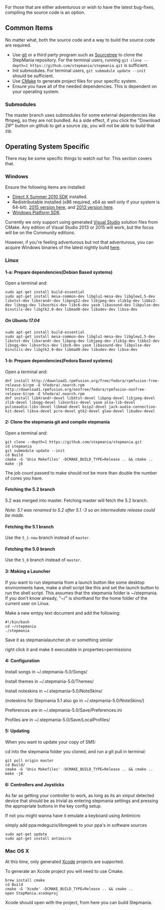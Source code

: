 For those that are either adventurous or wish to have the latest bug-fixes, compiling the source code is an option.

## Common Items ##

No matter what, both the source code and a way to build the source code are required.

* Use [git](https://git-scm.com/) or a third party program such as [Sourcetree](http://www.sourcetreeapp.com) to clone the StepMania repository. For the terminal users, running `git clone --depth=1 https://github.com/stepmania/stepmania.git` is sufficient.
* Init submodules.  For terminal users, `git submodule update --init` should be sufficient.
* Use [CMake](http://www.cmake.org/) to generate project files for your specific system.
* Ensure you have all of the needed dependencies. This is dependent on your operating system.

### Submodules ###
The master branch uses submodules for some external dependencies like ffmpeg,
so they are not bundled. As a side effect, if you click the "Download ZIP"
button on github to get a source zip, you will not be able to build that zip.

## Operating System Specific #

There may be some specific things to watch out for. This section covers that.

### Windows ###

Ensure the following items are installed:

* [Direct X Summer 2010 SDK](https://www.microsoft.com/en-us/download/details.aspx?id=6812) installed.
* Redistributable installed (x86 required, x64 as well only if your system is 64-bit). [2015 version here](https://www.microsoft.com/en-us/download/details.aspx?id=48145), and [2013 version here](https://www.microsoft.com/en-us/download/details.aspx?id=40784).
* [Windows Platform SDK](https://developer.microsoft.com/en-us/windows/downloads/windows-10-sdk).

Currently we only support using generated [Visual Studio](https://www.visualstudio.com/en-us/products/visual-studio-community-vs.aspx) solution files from CMake. Any edition of Visual Studio 2013 or 2015 will work, but the focus will be on the Community editions.

However, if you're feeling adventurous but not that adventurous, you can acquire Windows binaries of the latest nightly build [here](http://smnightly.katzepower.com/).

### Linux ###

#### 1-a: Prepare dependencies(Debian Based systems) ####

Open a terminal and:
```
sudo apt-get install build-essential
sudo apt-get install mesa-common-dev libglu1-mesa-dev libglew1.5-dev libxtst-dev libxrandr-dev libpng12-dev libjpeg-dev zlib1g-dev libbz2-dev libogg-dev libvorbis-dev libc6-dev yasm libasound-dev libpulse-dev binutils-dev libgtk2.0-dev libmad0-dev libudev-dev libva-dev
```
##### On Ubuntu 17.04 ####
```
sudo apt-get install build-essential
sudo apt-get install mesa-common-dev libglu1-mesa-dev libglew1.5-dev libxtst-dev libxrandr-dev libpng-dev libjpeg-dev zlib1g-dev libbz2-dev libogg-dev libvorbis-dev libc6-dev yasm libasound-dev libpulse-dev binutils-dev libgtk2.0-dev libmad0-dev libudev-dev libva-dev
```

#### 1-b: Prepare dependencies(Fedora Based systems) ####

Open a terminal and:
```
dnf install http://download1.rpmfusion.org/free/fedora/rpmfusion-free-release-$(rpm -E %fedora).noarch.rpm http://download1.rpmfusion.org/nonfree/fedora/rpmfusion-nonfree-release-$(rpm -E %fedora).noarch.rpm
dnf install libXrandr-devel libXtst-devel libpng-devel libjpeg-devel zlib-devel libogg-devel libvorbis-devel yasm alsa-lib-devel pulseaudio-libs-devel libmad-devel bzip2-devel jack-audio-connection-kit-devel libva-devel pcre-devel gtk2-devel glew-devel libudev-devel
```

#### 2: Clone the stepmania git and compile stepmania ####

Open a terminal and:
```
git clone --depth=1 https://github.com/stepmania/stepmania.git
cd stepmania
git submodule update --init
cd Build
cmake -G 'Unix Makefiles' -DCMAKE_BUILD_TYPE=Release .. && cmake ..
make -j8
```
The job count passed to make should not be more than double the number of cores you have.

#### Fetching the 5.2 branch ####
5.2 was merged into master.  Fetching master will fetch the 5.2 branch.

*Note: 5.1 was renamed to 5.2 after 5.1.-3 so an intermediate release could be made.*

#### Fetching the 5.1 branch ####
Use the `5_1-new` branch instead of `master`.

#### Fetching the 5.0 branch ####
Use the `5_0` branch instead of `master`.

#### 3: Making a Launcher ####

If you want to run stepmania from a launch button like some desktop environments have, make a shell script like this and set the launch button to run the shell script. This assumes that the stepmania folder is \~/stepmania. If you don't know already, "\~/" is shorthand for the home folder of the current user on Linux.

Make a new emtpy text document and add the following:
```
#!/bin/bash
cd ~/stepmania
./stepmania
```
Save it as stepmanialauncher.sh or something similar

right click it and make it executable in properties>permissions

#### 4: Configuration ####

Install songs in ~/.stepmania-5.0/Songs/ 

Install themes in ~/.stepmania-5.0/Themes/ 

Install noteskins in ~/.stepmania-5.0/NoteSkins/ 

(noteskins for Stepmania 5.1 also go in ~/.stepmania-5.0/NoteSkins/)

Preferences are in ~/.stepmania-5.0/Save/Preferences.ini 

Profiles are in ~/.stepmania-5.0/Save/LocalProfiles/ 

#### 5: Updating ###

When you want to update your copy of SM5: 

cd into the stepmania folder you cloned, and run a git pull in terminal:

```
git pull origin master
cd Build/
cmake -G 'Unix Makefiles' -DCMAKE_BUILD_TYPE=Release .. && cmake ..
make -j8
```
#### 6: Controllers and Joysticks ####

As far as getting your controller to work, as long as its an xinput detected device that should be as trivial as entering stepmania settings and pressing the appropriate buttons in the key config setup.

If not you might wanna have it emulate a keyboard using Antimicro

simply add ppa:mdeguzis/libregeek to your ppa's in software sources
```
sudo apt-get update
sudo apt-get install antimicro 
```

### Mac OS X ###

At this time, only generated [Xcode](https://developer.apple.com/xcode/) projects are supported.

To generate an Xcode project you will need to use Cmake.
```
brew install cmake
cd Build
cmake -G 'Xcode' -DCMAKE_BUILD_TYPE=Release .. && cmake ..
open StepMania.xcodeproj
```
Xcode should open with the project, from here you can build Stepmania.

